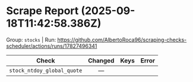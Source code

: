 # Scrape Report (2025-09-18T11:42:58.386Z)

Group: `stocks`  |  Run: https://github.com/AlbertoRoca96/scraping-checks-scheduler/actions/runs/17827496341

| Check | Changed | Keys | Error |
|---|:---:|:--|:--|
| `stock_ntdoy_global_quote` | — |  |  |
